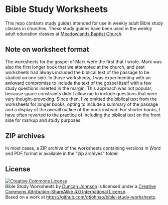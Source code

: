 # Bible Study Worksheets

This repo contains study guides intended for use in weekly adult Bible study classes in churches. These study guides have been used in the weekly adult education classes at [Meadowlands Baptist Church](http://www.meadowlandsbaptist.ca/). 

## Note on worksheet format

The worksheets for the gospel of Mark were the first that I wrote. Mark was also the first longer book that we attempted at the church, and past worksheets had always included the biblical text of the passage to be studied on one side. In those worksheets, I was experimenting with an awkward compromise to include the text of the gospel itself with a few study questions inserted in the margin. This approach was not popular, because space constraints didn't allow me to include questions that were very thought-provoking. Since then, I've omitted the biblical text from the worksheets for longer books, opting to include a summary of the passage and a display of the overall outline of the book instead. For shorter books, I have often reverted to the practice of including the biblical text on the front side for markup and study purposes.

## ZIP archives

In most cases, a ZIP archive of the worksheets containing versions in Word and PDF format is available in the "zip archives" folder.

## License

[![Creative Commons License](https://i.creativecommons.org/l/by-sa/4.0/88x31.png)](http://creativecommons.org/licenses/by-sa/4.0/)\
<span dct="http://purl.org/dc/terms/" property="dct:title">Bible Study Worksheets</span> by [Duncan Johnson](http://duncanjohnson.ca/) is licensed under a [Creative Commons Attribution-ShareAlike 4.0 International License](http://creativecommons.org/licenses/by-sa/4.0/).\
Based on a work at <https://github.com/dtjohnso/bible-study-worksheets>.